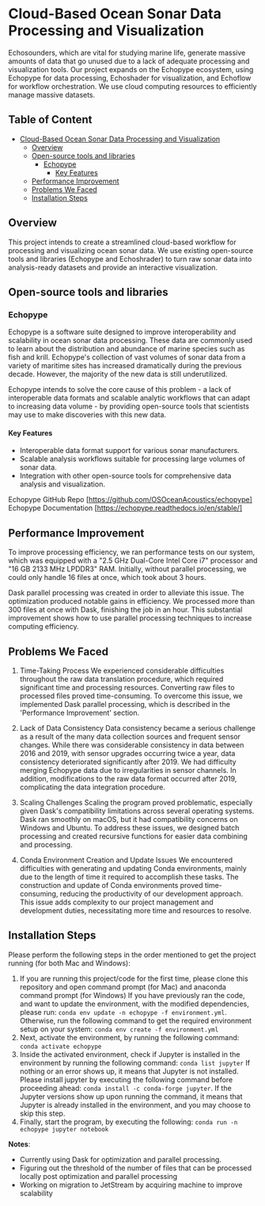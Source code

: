

# Cloud-Based Ocean Sonar Data Processing and Visualization
Echosounders, which are vital for studying marine life, generate massive amounts of data that go unused due to a lack of adequate processing and visualization tools. Our project expands on the Echopype ecosystem, using Echopype for data processing, Echoshader for visualization, and Echoflow for workflow orchestration. We use cloud computing resources to efficiently manage massive datasets.

## Table of Content
- [Cloud-Based Ocean Sonar Data Processing and Visualization](#cloud-based-ocean-sonar-data-processing-and-visualization)
  * [Overview](#overview)
  * [Open-source tools and libraries](#open-source-tools-and-libraries)
    + [Echopype](#echopype)
      - [Key Features](#key-features)
  * [Performance Improvement](#performance-improvement)
  * [Problems We Faced](#problems-we-faced)
  * [Installation Steps](#installation-steps)

## Overview
This project intends to create a streamlined cloud-based workflow for processing and visualizing ocean sonar data. We use existing open-source tools and libraries (Echopype and Echoshrader) to turn raw sonar data into analysis-ready datasets and provide an interactive visualization.


## Open-source tools and libraries 
### Echopype
Echopype is a software suite designed to improve interoperability and scalability in ocean sonar data processing. These data are commonly used to learn about the distribution and abundance of marine species such as fish and krill. Echopype's collection of vast volumes of sonar data from a variety of maritime sites has increased dramatically during the previous decade. However, the majority of the new data is still underutilized.

Echopype intends to solve the core cause of this problem - a lack of interoperable data formats and scalable analytic workflows that can adapt to increasing data volume - by providing open-source tools that scientists may use to make discoveries with this new data.

#### Key Features
- Interoperable data format support for various sonar manufacturers.
- Scalable analysis workflows suitable for processing large volumes of sonar data.
- Integration with other open-source tools for comprehensive data analysis and visualization.

Echopype GitHub Repo [https://github.com/OSOceanAcoustics/echopype]
Echopype Documentation [https://echopype.readthedocs.io/en/stable/]

## Performance Improvement
To improve processing efficiency, we ran performance tests on our system, which was equipped with a "2.5 GHz Dual-Core Intel Core i7" processor and "16 GB 2133 MHz LPDDR3" RAM. Initially, without parallel processing, we could only handle 16 files at once, which took about 3 hours.

Dask parallel processing was created in order to alleviate this issue. The optimization produced notable gains in efficiency. We processed more than 300 files at once with Dask, finishing the job in an hour. This substantial improvement shows how to use parallel processing techniques to increase computing efficiency.

## Problems We Faced
1. Time-Taking Process
We experienced considerable difficulties throughout the raw data translation procedure, which required significant time and processing resources. Converting raw files to processed files proved time-consuming. To overcome this issue, we implemented Dask parallel processing, which is described in the 'Performance Improvement' section.

2. Lack of Data Consistency
Data consistency became a serious challenge as a result of the many data collection sources and frequent sensor changes. While there was considerable consistency in data between 2016 and 2019, with sensor upgrades occurring twice a year, data consistency deteriorated significantly after 2019. We had difficulty merging Echopype data due to irregularities in sensor channels. In addition, modifications to the raw data format occurred after 2019, complicating the data integration procedure.

3. Scaling Challenges
Scaling the program proved problematic, especially given Dask's compatibility limitations across several operating systems. Dask ran smoothly on macOS, but it had compatibility concerns on Windows and Ubuntu. To address these issues, we designed batch processing and created recursive functions for easier data combining and processing.

4. Conda Environment Creation and Update Issues
We encountered difficulties with generating and updating Conda environments, mainly due to the length of time it required to accomplish these tasks. The construction and update of Conda environments proved time-consuming, reducing the productivity of our development approach. This issue adds complexity to our project management and development duties, necessitating more time and resources to resolve.


## Installation Steps

Please perform the following steps in the order mentioned to get the project running (for both Mac and Windows):
1. If you are running this project/code for the first time, please clone this repository and open command prompt (for Mac) and anaconda command prompt (for Windows)
If you have previously ran the code, and want to update the environment, with the modified dependencies, please run: ```conda env update -n echopype -f environment.yml```.
Otherwise, run the following command to get the required environment setup on your system: ```conda env create -f environment.yml```
2. Next, activate the environment, by running the following command: ```conda activate echopype```
3. Inside the activated environment, check if Jupyter is installed in the environment by running the following command:
```conda list jupyter```
If nothing or an error shows up, it means that Jupyter is not installed. Please install jupyter by executing the following command before proceeding ahead:
```conda install -c conda-forge jupyter```. 
If the Jupyter versions show up upon running the command, it means that Jupyter is already installed in the environment, and you may choose to skip this step.
4. Finally, start the program, by executing the following: ```conda run -n echopype jupyter notebook```

**Notes**:
- Currently using Dask for optimization and parallel processing.
- Figuring out the threshold of the number of files that can be processed locally post optimization and parallel processing
- Working on migration to JetStream by acquiring machine to improve scalability
